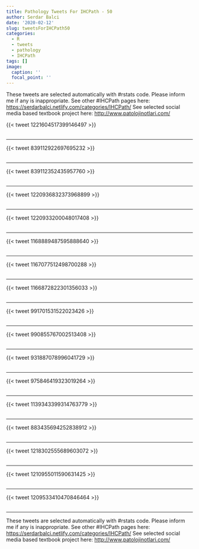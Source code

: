```yaml
---
title: Pathology Tweets For IHCPath - 50
author: Serdar Balci
date: '2020-02-12'
slug: tweetsForIHCPath50
categories:
  - R
  - tweets
  - pathology
  - IHCPath
tags: []
image:
  caption: ''
  focal_point: ''
---
```



These tweets are selected automatically with #rstats code. Please inform me if any is inappropriate.
See other #IHCPath pages here: https://serdarbalci.netlify.com/categories/IHCPath/ 
See selected social media based textbook project here: http://www.patolojinotlari.com/

{{< tweet 1221604517399146497 >}}
<br>
<br>
<hr>
{{< tweet 839112922697695232 >}}
<br>
<br>
<hr>
{{< tweet 839112352435957760 >}}
<br>
<br>
<hr>
{{< tweet 1220936832373968899 >}}
<br>
<br>
<hr>
{{< tweet 1220933200048017408 >}}
<br>
<br>
<hr>
{{< tweet 1168889487595888640 >}}
<br>
<br>
<hr>
{{< tweet 1167077512498700288 >}}
<br>
<br>
<hr>
{{< tweet 1166872822301356033 >}}
<br>
<br>
<hr>
{{< tweet 991701531522023426 >}}
<br>
<br>
<hr>
{{< tweet 990855767002513408 >}}
<br>
<br>
<hr>
{{< tweet 931887078996041729 >}}
<br>
<br>
<hr>
{{< tweet 975846419323019264 >}}
<br>
<br>
<hr>
{{< tweet 1139343399314763779 >}}
<br>
<br>
<hr>
{{< tweet 883435694252838912 >}}
<br>
<br>
<hr>
{{< tweet 1218302555689603072 >}}
<br>
<br>
<hr>
{{< tweet 1210955011590631425 >}}
<br>
<br>
<hr>
{{< tweet 1209533410470846464 >}}
<br>
<br>
<hr>


These tweets are selected automatically with #rstats code. Please inform me if any is inappropriate.
See other #IHCPath pages here: https://serdarbalci.netlify.com/categories/IHCPath/ 
See selected social media based textbook project here: http://www.patolojinotlari.com/
